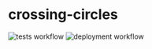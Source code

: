 # crossing-circles
![tests workflow](https://github.com/zn/crossing-circles/actions/workflows/tests.yml/badge.svg)
![deployment workflow](https://github.com/zn/crossing-circles/actions/workflows/cicd.yml/badge.svg)
